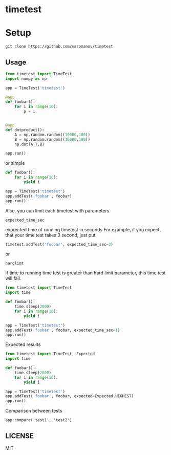 # timetest


# Setup

```
git clone https://github.com/saromanov/timetest

```

## Usage

```python
from timetest import TimeTest
import numpy as np

app = TimeTest('timetest')

@app
def foobar():
    for i in range(10):
        p = i


@app
def dotproduct():
    A = np.random.random((10000,100))
    B = np.random.random((10000,100))
    np.dot(A.T,B)

app.run()
```

or simple
```python
def foobar():
    for i in range(10):
        yield i

app = TimeTest('timetest')
app.addTest('foobar', foobar)
app.run()
```

Also, you can limit each timetest with paremeters
```
expected_time_sec
```
exprected time of running timetest in seconds
For example, if you expect, that your time test takes 3 second, just put
```python
timetest.addTest('foobar', expected_time_sec=3)
```

or 
```
hardlimt
```
If time to running time test is greater than hard limit parameter, this time test will fail.

```python
from timetest import TimeTest
import time

def foobar():
    time.sleep(2000)
    for i in range(10):
        yield i

app = TimeTest('timetest')
app.addTest('foobar', foobar, expected_time_sec=1)
app.run()
```

Expected results
```python
from timetest import TimeTest, Expected
import time

def foobar():
    time.sleep(2000)
    for i in range(10):
        yield i

app = TimeTest('timetest')
app.addTest('foobar', foobar, expected=Expected.HIGHEST)
app.run()
```

Comparison between tests
```
app.compare('test1', 'test2')
```

## LICENSE
MIT

